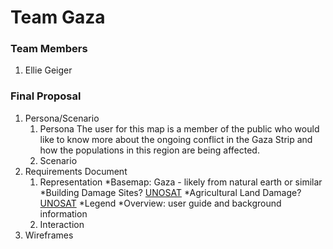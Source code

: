 # Team Gaza

### Team Members
1. Ellie Geiger

### Final Proposal
1. Persona/Scenario
    1. Persona
        The user for this map is a member of the public who would like to know more about the ongoing conflict in the Gaza Strip and how  the populations in this region are being affected. 
    2. Scenario
2. Requirements Document
    1. Representation
        *Basemap: Gaza - likely from natural earth or similar
        *Building Damage Sites? [UNOSAT](https://unosat.org/products/3793)
        *Agricultural Land Damage? [UNOSAT](https://unosat.org/products/3792)
        *Legend
        *Overview: user guide and background information
    2. Interaction
3. Wireframes







